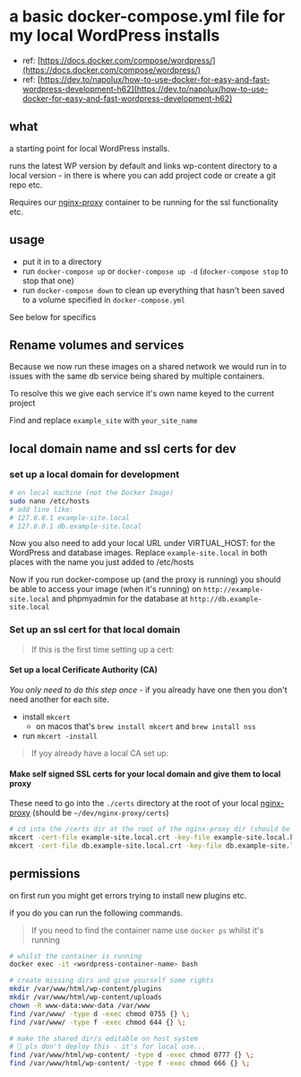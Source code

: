 # a basic docker-compose.yml file for my local WordPress installs

- ref: [https://docs.docker.com/compose/wordpress/](https://docs.docker.com/compose/wordpress/)
- ref: [https://dev.to/napolux/how-to-use-docker-for-easy-and-fast-wordpress-development-h62](https://dev.to/napolux/how-to-use-docker-for-easy-and-fast-wordpress-development-h62)

## what

a starting point for local WordPress installs.

runs the latest WP version by default and links wp-content directory to a local version - in there is where you can add project code or create a git repo etc.

Requires our [nginx-proxy](https://github.com/sleepingkiwi/nginx-proxy-docker) container to be running for the ssl functionality etc.

## usage

- put it in to a directory
- run `docker-compose up` or `docker-compose up -d` (`docker-compose stop` to stop that one)
- run `docker-compose down` to clean up everything that hasn't been saved to a volume specified in `docker-compose.yml`

See below for specifics

## Rename volumes and services

Because we now run these images on a shared network we would run in to issues with the same db service being shared by multiple containers.

To resolve this we give each service it's own name keyed to the current project

Find and replace `example_site` with `your_site_name`

## local domain name and ssl certs for dev

### set up a local domain for development

``` bash
# on local machine (not the Docker Image)
sudo nano /etc/hosts
# add line like:
# 127.0.0.1 example-site.local
# 127.0.0.1 db.example-site.local
```

Now you also need to add your local URL under VIRTUAL_HOST: for the WordPress and database images. Replace `example-site.local` in both places with the name you just added to /etc/hosts

Now if you run docker-compose up (and the proxy is running) you should be able to access your image (when it's running) on `http://example-site.local` and phpmyadmin for the database at `http://db.example-site.local`

### Set up an ssl cert for that local domain

> If this is the first time setting up a cert:

#### Set up a local Cerificate Authority (CA)

_You only need to do this step once_ - if you already have one then you don't need another for each site.

- install `mkcert`
  - on macos that's `brew install mkcert` and `brew install nss`
- run `mkcert -install`

> If yoy already have a local CA set up:

#### Make self signed SSL certs for your local domain and give them to local proxy

These need to go into the `./certs` directory at the root of your local [nginx-proxy](https://github.com/sleepingkiwi/nginx-proxy-docker) (should be `~/dev/nginx-proxy/certs`)

``` bash
# cd into the /certs dir at the root of the nginx-proxy dir (should be ~/dev/nginx-proxy/certs)
mkcert -cert-file example-site.local.crt -key-file example-site.local.key example-site.local
mkcert -cert-file db.example-site.local.crt -key-file db.example-site.local.key db.example-site.local
```

## permissions

on first run you might get errors trying to install new plugins etc.

if you do you can run the following commands.

> If you need to find the container name use `docker ps` whilst it's running

``` bash
# whilst the container is running
docker exec -it <wordpress-container-name> bash

# create missing dirs and give yourself some rights
mkdir /var/www/html/wp-content/plugins
mkdir /var/www/html/wp-content/uploads
chown -R www-data:www-data /var/www
find /var/www/ -type d -exec chmod 0755 {} \;
find /var/www/ -type f -exec chmod 644 {} \;

# make the shared dir/s editable on host system
# 🤡 pls don't deploy this - it's for local use...
find /var/www/html/wp-content/ -type d -exec chmod 0777 {} \;
find /var/www/html/wp-content/ -type f -exec chmod 666 {} \;
```
